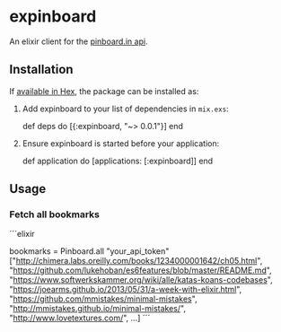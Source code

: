 # expinboard

An elixir client for the [pinboard.in api](https://pinboard.in/api/).


## Installation

If [available in Hex](https://hex.pm/docs/publish), the package can be installed as:

  1. Add expinboard to your list of dependencies in `mix.exs`:

        def deps do
          [{:expinboard, "~> 0.0.1"}]
        end

  2. Ensure expinboard is started before your application:

        def application do
          [applications: [:expinboard]]
        end

## Usage

### Fetch all bookmarks

´´´elixir

bookmarks = Pinboard.all "your_api_token"
["http://chimera.labs.oreilly.com/books/1234000001642/ch05.html",
 "https://github.com/lukehoban/es6features/blob/master/README.md",
 "https://www.softwerkskammer.org/wiki/alle/katas-koans-codebases",
 "https://joearms.github.io/2013/05/31/a-week-with-elixir.html",
 "https://github.com/mmistakes/minimal-mistakes",
 "http://mmistakes.github.io/minimal-mistakes/", "http://www.lovetextures.com/",
 ...]
´´´
